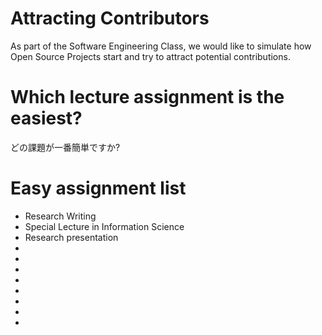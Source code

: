 # Attracting Contributors
As part of the Software Engineering Class, we would like to simulate how Open Source Projects start and try to attract potential contributions.

# Which lecture assignment is the easiest?
どの課題が一番簡単ですか?

# Easy assignment list
- Research Writing
- Special Lecture in Information Science
- Research presentation
- 
- 
- 
- 
- 
- 
- 
- 
